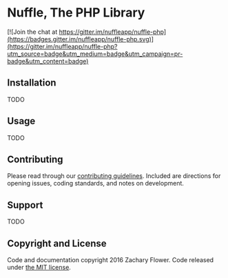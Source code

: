 # Nuffle, The PHP Library

[![Join the chat at https://gitter.im/nuffleapp/nuffle-php](https://badges.gitter.im/nuffleapp/nuffle-php.svg)](https://gitter.im/nuffleapp/nuffle-php?utm_source=badge&utm_medium=badge&utm_campaign=pr-badge&utm_content=badge)


## Installation

TODO


## Usage

TODO


## Contributing

Please read through our [contributing guidelines](CONTRIBUTING.md). Included are directions for opening issues, coding standards, and notes on development.


## Support

TODO


## Copyright and License

Code and documentation copyright 2016 Zachary Flower. Code released under [the MIT license](LICENSE).